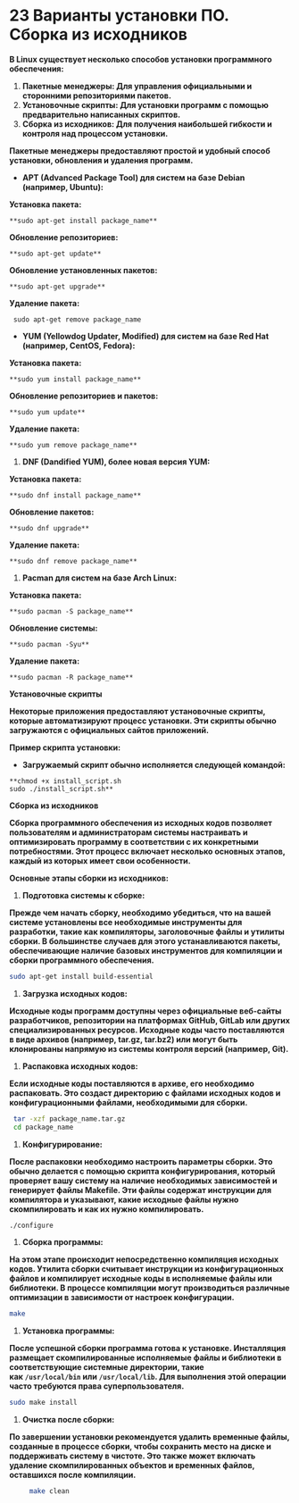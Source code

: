 # 23 Варианты установки ПО. Сборка из исходников

**В Linux существует несколько способов установки программного обеспечения:**

1. **Пакетные менеджеры: Для управления официальными и сторонними репозиториями пакетов.**
2. **Установочные скрипты: Для установки программ с помощью предварительно написанных скриптов.**
3. **Сборка из исходников: Для получения наибольшей гибкости и контроля над процессом установки.**

**Пакетные менеджеры предоставляют простой и удобный способ установки, обновления и удаления программ.**

- **APT (Advanced Package Tool) для систем на базе Debian (например, Ubuntu):**

**Установка пакета:**

```
**sudo apt-get install package_name**
```

**Обновление репозиториев:**

```
**sudo apt-get update**
```

**Обновление установленных пакетов:**

```
**sudo apt-get upgrade**
```

**Удаление пакета:**

```
 sudo apt-get remove package_name
```

- **YUM (Yellowdog Updater, Modified) для систем на базе Red Hat (например, CentOS, Fedora):**

**Установка пакета:**

```
**sudo yum install package_name**
```

**Обновление репозиториев и пакетов:**

```
**sudo yum update**
```

**Удаление пакета:**

```
**sudo yum remove package_name**
```

1. **DNF (Dandified YUM), более новая версия YUM:**

**Установка пакета:**

```
**sudo dnf install package_name**
```

**Обновление пакетов:**

```
**sudo dnf upgrade**
```

**Удаление пакета:**

```
**sudo dnf remove package_name**
```

1. **Pacman для систем на базе Arch Linux:**

**Установка пакета:**

```
**sudo pacman -S package_name**
```

**Обновление системы:**

```
**sudo pacman -Syu**
```

**Удаление пакета:**

```
**sudo pacman -R package_name**
```

**Установочные скрипты**

**Некоторые приложения предоставляют установочные скрипты, которые автоматизируют процесс установки. Эти скрипты обычно загружаются с официальных сайтов приложений.**

**Пример скрипта установки:**

- **Загружаемый скрипт обычно исполняется следующей командой:**

```
**chmod +x install_script.sh
sudo ./install_script.sh**
```

**Сборка из исходников**

**Сборка программного обеспечения из исходных кодов позволяет пользователям и администраторам системы настраивать и оптимизировать программу в соответствии с их конкретными потребностями. Этот процесс включает несколько основных этапов, каждый из которых имеет свои особенности.**

**Основные этапы сборки из исходников:**

1. **Подготовка системы к сборке:**

**Прежде чем начать сборку, необходимо убедиться, что на вашей системе установлены все необходимые инструменты для разработки, такие как компиляторы, заголовочные файлы и утилиты сборки. В большинстве случаев для этого устанавливаются пакеты, обеспечивающие наличие базовых инструментов для компиляции и сборки программного обеспечения.**

```bash
sudo apt-get install build-essential
```

1. **Загрузка исходных кодов:**

**Исходные коды программ доступны через официальные веб-сайты разработчиков, репозитории на платформах GitHub, GitLab или других специализированных ресурсов. Исходные коды часто поставляются в виде архивов (например, tar.gz, tar.bz2) или могут быть клонированы напрямую из системы контроля версий (например, Git).**

1. **Распаковка исходных кодов:**

**Если исходные коды поставляются в архиве, его необходимо распаковать. Это создаст директорию с файлами исходных кодов и конфигурационными файлами, необходимыми для сборки.**

```bash
 tar -xzf package_name.tar.gz
 cd package_name
```

1. **Конфигурирование:**

**После распаковки необходимо настроить параметры сборки. Это обычно делается с помощью скрипта конфигурирования, который проверяет вашу систему на наличие необходимых зависимостей и генерирует файлы Makefile. Эти файлы содержат инструкции для компилятора и указывают, какие исходные файлы нужно скомпилировать и как их нужно компилировать.**

```bash
./configure
```

1. **Сборка программы:**

**На этом этапе происходит непосредственно компиляция исходных кодов. Утилита сборки считывает инструкции из конфигурационных файлов и компилирует исходные коды в исполняемые файлы или библиотеки. В процессе компиляции могут производиться различные оптимизации в зависимости от настроек конфигурации.**

```bash
make
```

1. **Установка программы:**

**После успешной сборки программа готова к установке. Инсталляция размещает скомпилированные исполняемые файлы и библиотеки в соответствующие системные директории, такие как `/usr/local/bin` или `/usr/local/lib`. Для выполнения этой операции часто требуются права суперпользователя.**

```bash
sudo make install
```

1. **Очистка после сборки:**

**По завершении установки рекомендуется удалить временные файлы, созданные в процессе сборки, чтобы сохранить место на диске и поддерживать систему в чистоте. Это также может включать удаление скомпилированных объектов и временных файлов, оставшихся после компиляции.**

```bash
     make clean
```